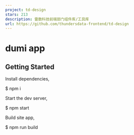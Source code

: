 ```yaml
---
project: td-design
stars: 213
description: 雷数科技前端部门组件库/工具库
url: https://github.com/thundersdata-frontend/td-design
---
```


dumi app
========

Getting Started
---------------

Install dependencies,

$ npm i

Start the dev server,

$ npm start

Build site app,

$ npm run build

